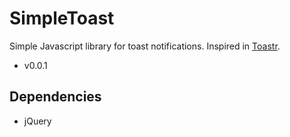 # SimpleToast
Simple Javascript library for toast notifications. Inspired in [Toastr](https://github.com/CodeSeven/toastr).
- v0.0.1

## Dependencies
- jQuery
